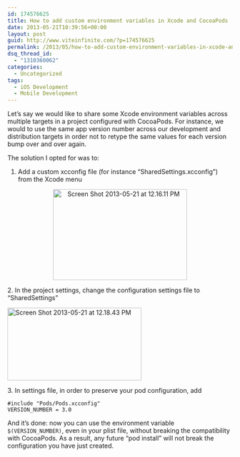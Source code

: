 ```yaml
---
id: 174576625
title: How to add custom environment variables in Xcode and CocoaPods
date: 2013-05-21T10:39:56+00:00
layout: post
guid: http://www.viteinfinite.com/?p=174576625
permalink: /2013/05/how-to-add-custom-environment-variables-in-xcode-and-cocoapods/
dsq_thread_id:
  - "1310360062"
categories:
  - Uncategorized
tags:
  - iOS Development
  - Mobile Development
---
```


Let’s say we would like to share some Xcode environment variables across multiple targets in a project configured with CocoaPods. For instance, we would to use the same app version number across our development and distribution targets in order not to retype the same values for each version bump over and over again.

<!--more-->

The solution I opted for was to:

1. Add a custom xcconfig file (for instance “SharedSettings.xcconfig”) from the Xcode menu

<p style="text-align: center;">
  <a href="http://www.viteinfinite.com/wp-content/uploads/2013/05/Screen-Shot-2013-05-21-at-12.16.11-PM.png"><img class="alignnone size-medium wp-image-174576627" alt="Screen Shot 2013-05-21 at 12.16.11 PM" src="http://www.viteinfinite.com/wp-content/uploads/2013/05/Screen-Shot-2013-05-21-at-12.16.11-PM-300x204.png" width="300" height="204" srcset="http://viteinfinite.com/wp-content/uploads/2013/05/Screen-Shot-2013-05-21-at-12.16.11-PM-300x204.png 300w, http://viteinfinite.com/wp-content/uploads/2013/05/Screen-Shot-2013-05-21-at-12.16.11-PM-624x424.png 624w, http://viteinfinite.com/wp-content/uploads/2013/05/Screen-Shot-2013-05-21-at-12.16.11-PM.png 742w" sizes="(max-width: 300px) 100vw, 300px" /></a>
</p>

<p style="text-align: left;">
  2. In the project settings, change the configuration settings file to “SharedSettings”
</p>

<p style="text-align: left;">
  <a href="http://www.viteinfinite.com/wp-content/uploads/2013/05/Screen-Shot-2013-05-21-at-12.18.43-PM.png"><img class="size-medium wp-image-174576628 aligncenter" alt="Screen Shot 2013-05-21 at 12.18.43 PM" src="http://www.viteinfinite.com/wp-content/uploads/2013/05/Screen-Shot-2013-05-21-at-12.18.43-PM-300x163.png" width="300" height="163" srcset="http://viteinfinite.com/wp-content/uploads/2013/05/Screen-Shot-2013-05-21-at-12.18.43-PM-300x163.png 300w, http://viteinfinite.com/wp-content/uploads/2013/05/Screen-Shot-2013-05-21-at-12.18.43-PM-624x339.png 624w, http://viteinfinite.com/wp-content/uploads/2013/05/Screen-Shot-2013-05-21-at-12.18.43-PM.png 882w" sizes="(max-width: 300px) 100vw, 300px" /></a>
</p>

<p style="text-align: left;">
  3. In settings file, in order to preserve your pod configuration, add
</p>

```
#include "Pods/Pods.xcconfig"
VERSION_NUMBER = 3.0
```

And it’s done: now you can use the environment variable `$(VERSION_NUMBER)`, even in your plist file, without breaking the compatibility with CocoaPods. As a result, any future “pod install” will not break the configuration you have just created.